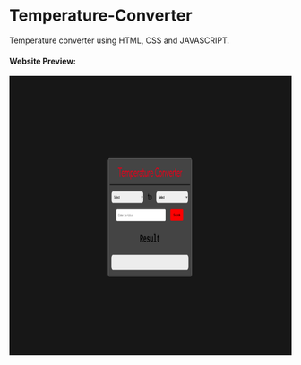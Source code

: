 # Temperature-Converter
Temperature converter using HTML, CSS and JAVASCRIPT.

#### Website Preview:

<img align="center" src="https://github.com/kadamgp/Temperature-Converter/blob/main/images/temperature-converter-website-ss.png" height="500">
